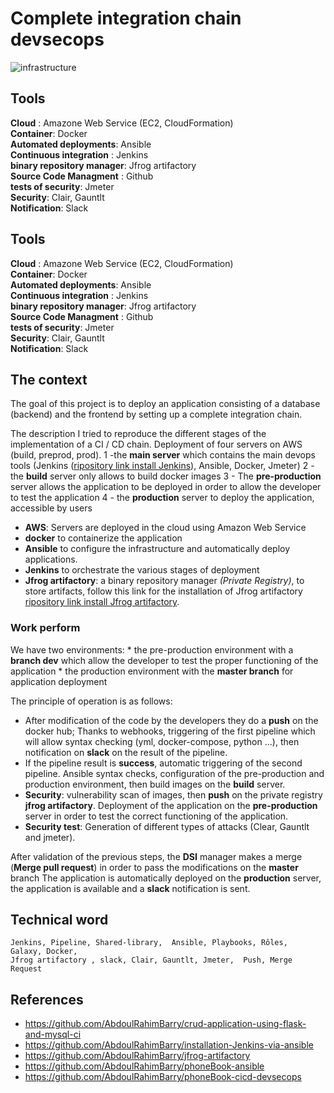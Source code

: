 # Complete integration chain devsecops

![infrastructure](https://user-images.githubusercontent.com/50138085/90342978-dbcb8900-e00c-11ea-9e78-e8313ecbadbb.PNG)

## Tools
 **Cloud** : Amazone Web Service (EC2, CloudFormation)  
 **Container**: Docker  
 **Automated deployments**: Ansible  
 **Continuous integration** : Jenkins  
 **binary repository manager**: Jfrog artifactory  
 **Source Code Managment** : Github  
 **tests of security**: Jmeter  
 **Security**: Clair, Gauntlt  
 **Notification**: Slack  

## Tools

**Cloud** : Amazone Web Service (EC2, CloudFormation)  
**Container**: Docker  
**Automated deployments**: Ansible  
**Continuous integration** : Jenkins  
**binary repository manager**: Jfrog artifactory  
**Source Code Managment** : Github  
**tests of security**: Jmeter  
**Security**: Clair, Gauntlt  
**Notification**: Slack  

## The context

The goal of this project is to deploy an application consisting of a database (backend) and the frontend by setting up a complete integration chain.

The description
I tried to reproduce the different stages of the implementation
  of a CI / CD chain.
Deployment of four servers on AWS (build, preprod, prod).
1 -the **main server** which contains the main devops tools (Jenkins ([ripository link install Jenkins](https://github.com/AbdoulRahimBarry/installation-Jenkins-via-ansible)), Ansible, Docker, Jmeter)
2 -the **build** server only allows to build docker images
3 - The **pre-production** server allows the application to be deployed in order to allow the developer to test the application
4 - the **production** server to deploy the application, accessible by users

* **AWS**: Servers are deployed in the cloud using Amazon Web Service
* **docker** to containerize the application
* **Ansible** to configure the infrastructure and automatically deploy applications.
* **Jenkins** to orchestrate the various stages of deployment
* **Jfrog artifactory**: a binary repository manager *(Private Registry)*, to store artifacts, follow this link for the installation of Jfrog artifactory [ripository link install Jfrog artifactory](https://github.com/AbdoulRahimBarry/jfrog-artifactory).

### Work perform

We have two environments:
    * the pre-production environment with a **branch dev**
      which allow the developer to test the proper functioning of the application
    * the production environment with the **master branch**
       for application deployment

The principle of operation is as follows:

* After modification of the code by the developers they do a **push** on the docker hub;
  Thanks to webhooks, triggering of the first pipeline which will allow syntax checking (yml, docker-compose, python ...), then notification on **slack** on the result of the pipeline.
* If the pipeline result is **success**, automatic triggering of the second pipeline.
  Ansible syntax checks, configuration of the pre-production and production environment, then build images on the **build** server.
* **Security**: vulnerability scan of images, then **push** on the private registry **jfrog artifactory**.
  Deployment of the application on the **pre-production** server in order to test the correct functioning of the application.
* **Security test**: Generation of different types of attacks (Clear, Gauntlt and jmeter).

After validation of the previous steps, the **DSI** manager makes a merge (**Merge pull request**) in order to pass the modifications on the **master** branch
The application is automatically deployed on the **production** server, the application is available and a **slack** notification is sent.

## Technical word
```
Jenkins, Pipeline, Shared-library,  Ansible, Playbooks, Rôles, Galaxy, Docker, 
Jfrog artifactory , slack, Clair, Gauntlt, Jmeter,  Push, Merge Request
```

## References
* https://github.com/AbdoulRahimBarry/crud-application-using-flask-and-mysql-ci
* https://github.com/AbdoulRahimBarry/installation-Jenkins-via-ansible
* https://github.com/AbdoulRahimBarry/jfrog-artifactory
* https://github.com/AbdoulRahimBarry/phoneBook-ansible
* https://github.com/AbdoulRahimBarry/phoneBook-cicd-devsecops
